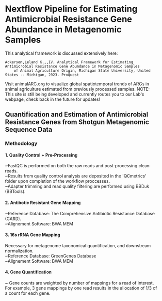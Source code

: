 # Nextflow Pipeline for Estimating Antimicrobial Resistance Gene Abundance in Metagenomic Samples
This analytical framework is discussed extensively here:  

    Ackerson,Leland K.,,IV. Analytical Framework for Estimating Antimicrobial Resistance Gene Abundance in Metagenomic Samples  
        of Animal Agriculture Origin, Michigan State University, United States -- Michigan, 2023. ProQuest
        
Visit animalARG.org to visualize global spatiotemporal trends of ARGs in animal agriculture estimated from previously processed samples. NOTE: This site is still being developed and currently routes you to our Lab's webpage, check back in the future for updates!

## Quantification and Estimation of Antimicrobial Resistance Genes from Shotgun Metagenomic Sequence Data
### Methodology
#### 1.  Quality Control + Pre-Processing
~FastQC is performed on both the raw reads and post-processing clean reads.  
~Results from quality control analysis are deposited in the 'QCmetrics' folder upon completion of the workflow proccesses.  
~Adapter trimming and read quality filtering are performed using BBDuk (BBTools).

#### 2.  Antibotic Resistant Gene Mapping
~Reference Database: The Comprehensive Antibiotic Resistance Database (CARD).  
~Alignement Software: BWA MEM

#### 3.  16s rRNA Gene Mapping
Necessary for metagenome taxonomical quantification, and downstream normalization.  
~Reference Database: GreenGenes Database  
~Alignement Software: BWA MEM

#### 4.  Gene Quantification
~ Gene counts are weighted by number of mappings for a read of interest.  
For example, 3 gene mappings by one read results in the allocation of 1/3 of a count for each gene.



